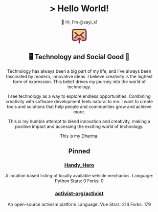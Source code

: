 <div align="center">
<h1> > Hello World!</h1>

👋 Hi, I'm @sayi_k!

<a href="mailto:sayipk.com">
  <img src="assets/email-send.svg" alt="Email icon" style="vertical-align: middle;"/>
</a>

## 🖥️ Technology and Social Good 🌟

Technology has always been a big part of my life, and I've always been fascinated by modern, innovative ideas. I believe creativity is the highest form of expression. This belief drives my journey into the world of technology.

I see technology as a way to explore endless opportunities. Combining creativity with software development feels natural to me. I want to create tools and solutions that help people and communities grow and achieve more.

This is my humble attempt to blend innovation and creativity, making a positive impact and accessing the exciting world of technology.

This is my [Dharma](https://en.wikipedia.org/wiki/Dharma).

## Pinned

### [Handy_Hero](https://github.com/sayik/handy-v2)
A location based listing of locally available vehicle mechanics.
 Language: Python
 Stars: 0
 Forks: 0

### [activist-org/activist](https://github.com/activist-org/activist)
An open-source activism platform
 Language: Vue
 Stars: 214
 Forks: 179
</div>
